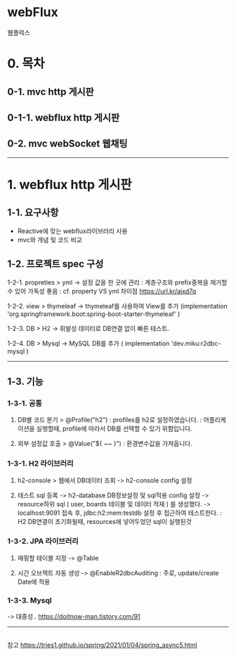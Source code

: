 # webFlux
웹플럭스

# 0. 목차
## 0-1. mvc http 게시판 
## 0-1-1. webflux http 게시판 
## 0-2. mvc webSocket 웹채팅

---

# 1. webflux http 게시판 



## 1-1. 요구사항
- Reactive에 맞는 webflux라이브러리 사용
- mvc와 개념 및 코드 비교


## 1-2. 프로젝트 spec 구성
1-2-1. propreties > yml 
-> 설정 값을 한 곳에 관리
: 계층구조와 prefix중복을 제거할 수 있어 가독성 좋음
: cf. property VS yml 차이점 https://url.kr/ajxd7q  

1-2-2. view > thymeleaf
-> thymeleaf를 사용하여 View를 추가 (implementation 'org.springframework.boot:spring-boot-starter-thymeleaf' ) 

1-2-3. DB > H2
-> 휘발성 데이터로 DB연결 없이 빠른 테스트.

1-2-4. DB > Mysql
-> MySQL DB를 추가 ( implementation 'dev.miku:r2dbc-mysql ) 


--- 

## 1-3. 기능
### 1-3-1. 공통
1. DB별 코드 분기 > @Profile("h2")
: profiles를 h2로 설정하였습니다. 
: 어플리케이션을 실행할때, profile에 따라서 DB를 선택할 수 있기 위함입니다.

2. 외부 설정값 호출 > @Value("${ ~~ }") 
: 환경변수값을 가져옵니다.

### 1-3-1. H2 라이브러리 
1. h2-console > 웹에서 DB데이터 조회
-> h2-console config 설정 

2. 테스트 sql 등록 
-> h2-database DB정보설정 및 sql적용 config 설정
-> resource하위 sql ( user, boards 테이블 및 데이터 적재 ) 를 생성했다.
-> localhost:9091 접속 후, jdbc:h2:mem:testdb 설정 후 접근하여 테스트한다.
: H2 DB연결이 초기화될때, resources에 넣어두었던 sql이 실행된것

### 1-3-2. JPA 라이브러리 

1. 매핑할 테이블 지정
-> @Table

2. 시간 오브젝트 자동 생성 
-> @EnableR2dbcAuditing
: 주로, update/create Date에 적용


### 1-3-3. Mysql
-> 대중성.. 
https://doitnow-man.tistory.com/91


--- 

## 
참고 https://tries1.github.io/spring/2021/01/04/spring_async5.html
